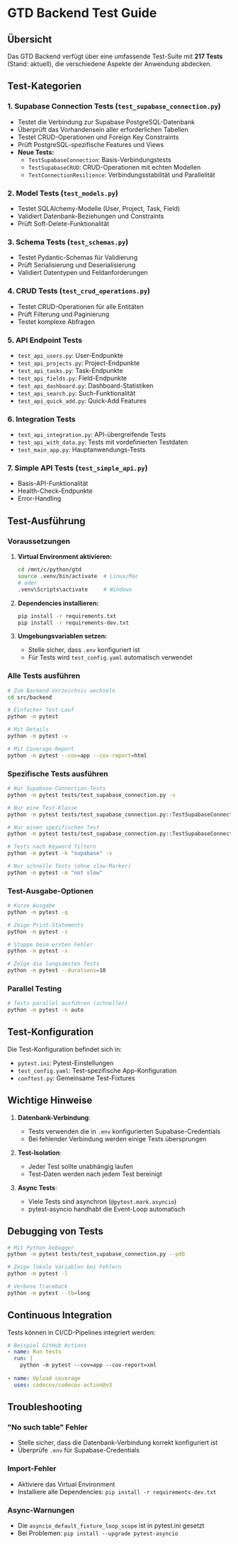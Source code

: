# GTD Backend Test Guide

## Übersicht

Das GTD Backend verfügt über eine umfassende Test-Suite mit **217 Tests** (Stand: aktuell), die verschiedene Aspekte der Anwendung abdecken.

## Test-Kategorien

### 1. **Supabase Connection Tests** (`test_supabase_connection.py`)
- Testet die Verbindung zur Supabase PostgreSQL-Datenbank
- Überprüft das Vorhandensein aller erforderlichen Tabellen
- Testet CRUD-Operationen und Foreign Key Constraints
- Prüft PostgreSQL-spezifische Features und Views
- **Neue Tests:**
  - `TestSupabaseConnection`: Basis-Verbindungstests
  - `TestSupabaseCRUD`: CRUD-Operationen mit echten Modellen
  - `TestConnectionResilience`: Verbindungsstabilität und Parallelität

### 2. **Model Tests** (`test_models.py`)
- Testet SQLAlchemy-Modelle (User, Project, Task, Field)
- Validiert Datenbank-Beziehungen und Constraints
- Prüft Soft-Delete-Funktionalität

### 3. **Schema Tests** (`test_schemas.py`)
- Testet Pydantic-Schemas für Validierung
- Prüft Serialisierung und Deserialisierung
- Validiert Datentypen und Feldanforderungen

### 4. **CRUD Tests** (`test_crud_operations.py`)
- Testet CRUD-Operationen für alle Entitäten
- Prüft Filterung und Paginierung
- Testet komplexe Abfragen

### 5. **API Endpoint Tests**
- `test_api_users.py`: User-Endpunkte
- `test_api_projects.py`: Project-Endpunkte
- `test_api_tasks.py`: Task-Endpunkte
- `test_api_fields.py`: Field-Endpunkte
- `test_api_dashboard.py`: Dashboard-Statistiken
- `test_api_search.py`: Such-Funktionalität
- `test_api_quick_add.py`: Quick-Add Features

### 6. **Integration Tests**
- `test_api_integration.py`: API-übergreifende Tests
- `test_api_with_data.py`: Tests mit vordefinierten Testdaten
- `test_main_app.py`: Hauptanwendungs-Tests

### 7. **Simple API Tests** (`test_simple_api.py`)
- Basis-API-Funktionalität
- Health-Check-Endpunkte
- Error-Handling

## Test-Ausführung

### Voraussetzungen

1. **Virtual Environment aktivieren:**
   ```bash
   cd /mnt/c/python/gtd
   source .venv/bin/activate  # Linux/Mac
   # oder
   .venv\Scripts\activate     # Windows
   ```

2. **Dependencies installieren:**
   ```bash
   pip install -r requirements.txt
   pip install -r requirements-dev.txt
   ```

3. **Umgebungsvariablen setzen:**
   - Stelle sicher, dass `.env` konfiguriert ist
   - Für Tests wird `test_config.yaml` automatisch verwendet

### Alle Tests ausführen

```bash
# Zum Backend-Verzeichnis wechseln
cd src/backend

# Einfacher Test-Lauf
python -m pytest

# Mit Details
python -m pytest -v

# Mit Coverage-Report
python -m pytest --cov=app --cov-report=html
```

### Spezifische Tests ausführen

```bash
# Nur Supabase-Connection-Tests
python -m pytest tests/test_supabase_connection.py -v

# Nur eine Test-Klasse
python -m pytest tests/test_supabase_connection.py::TestSupabaseConnection -v

# Nur einen spezifischen Test
python -m pytest tests/test_supabase_connection.py::TestSupabaseConnection::test_database_connection -v

# Tests nach Keyword filtern
python -m pytest -k "supabase" -v

# Nur schnelle Tests (ohne slow-Marker)
python -m pytest -m "not slow"
```

### Test-Ausgabe-Optionen

```bash
# Kurze Ausgabe
python -m pytest -q

# Zeige Print-Statements
python -m pytest -s

# Stoppe beim ersten Fehler
python -m pytest -x

# Zeige die langsamsten Tests
python -m pytest --durations=10
```

### Parallel Testing

```bash
# Tests parallel ausführen (schneller)
python -m pytest -n auto
```

## Test-Konfiguration

Die Test-Konfiguration befindet sich in:
- `pytest.ini`: Pytest-Einstellungen
- `test_config.yaml`: Test-spezifische App-Konfiguration
- `conftest.py`: Gemeinsame Test-Fixtures

## Wichtige Hinweise

1. **Datenbank-Verbindung**: 
   - Tests verwenden die in `.env` konfigurierten Supabase-Credentials
   - Bei fehlender Verbindung werden einige Tests übersprungen

2. **Test-Isolation**:
   - Jeder Test sollte unabhängig laufen
   - Test-Daten werden nach jedem Test bereinigt

3. **Async Tests**:
   - Viele Tests sind asynchron (`@pytest.mark.asyncio`)
   - pytest-asyncio handhabt die Event-Loop automatisch

## Debugging von Tests

```bash
# Mit Python Debugger
python -m pytest tests/test_supabase_connection.py --pdb

# Zeige lokale Variablen bei Fehlern
python -m pytest -l

# Verbose Traceback
python -m pytest --tb=long
```

## Continuous Integration

Tests können in CI/CD-Pipelines integriert werden:

```yaml
# Beispiel GitHub Actions
- name: Run tests
  run: |
    python -m pytest --cov=app --cov-report=xml
    
- name: Upload coverage
  uses: codecov/codecov-action@v3
```

## Troubleshooting

### "No such table" Fehler
- Stelle sicher, dass die Datenbank-Verbindung korrekt konfiguriert ist
- Überprüfe `.env` für Supabase-Credentials

### Import-Fehler
- Aktiviere das Virtual Environment
- Installiere alle Dependencies: `pip install -r requirements-dev.txt`

### Async-Warnungen
- Die `asyncio_default_fixture_loop_scope` ist in pytest.ini gesetzt
- Bei Problemen: `pip install --upgrade pytest-asyncio`